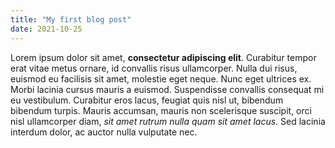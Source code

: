 ```yaml
---
title: "My first blog post"
date: 2021-10-25
---
```


Lorem ipsum dolor sit amet, **consectetur adipiscing elit**. Curabitur tempor erat vitae metus ornare, id convallis risus ullamcorper. Nulla dui risus, euismod eu facilisis sit amet, molestie eget neque. Nunc eget ultrices ex. Morbi lacinia cursus mauris a euismod. Suspendisse convallis consequat mi eu vestibulum. Curabitur eros lacus, feugiat quis nisl ut, bibendum bibendum turpis. Mauris accumsan, mauris non scelerisque suscipit, orci nisl ullamcorper diam, _sit amet rutrum nulla quam sit amet lacus_. Sed lacinia interdum dolor, ac auctor nulla vulputate nec. 
